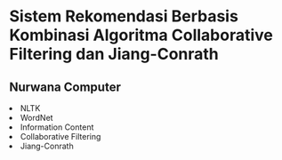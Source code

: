 # Sistem Rekomendasi Berbasis Kombinasi Algoritma Collaborative Filtering dan Jiang-Conrath
## Nurwana Computer

<li> NLTK
<li> WordNet
<li> Information Content
<li> Collaborative Filtering
<li> Jiang-Conrath
